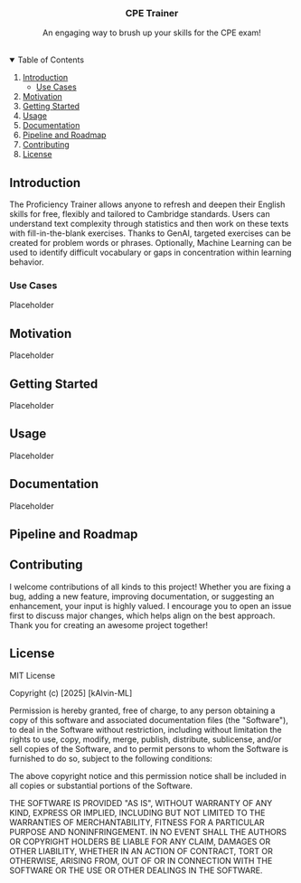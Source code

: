 <!-- PROJECT LOGO -->
<br />
<p align="center">

  <h3 align="center">CPE Trainer</h3>

  <p align="center">
    An engaging way to brush up your skills for the CPE exam!
   
</p>
<br />

<!-- TABLE OF CONTENTS -->
<details open="open">
  <summary>Table of Contents</summary>
  <ol>
    <li>
      <a href="#introduction">Introduction</a>
      <ul>
        <li><a href="#use-cases">Use Cases</a></li>
      </ul>
    </li>
    <li><a href="#motivation">Motivation</a></li>
    <li>
      <a href="#getting-started">Getting Started</a>
    </li>
    <li><a href="#usage">Usage</a></li>
    <li><a href="#documentation">Documentation</a></li>
    <li><a href="#pipeline-and-roadmap">Pipeline and Roadmap</a></li>
    <li><a href="#contributing">Contributing</a></li>
    <li><a href="#license">License</a></li>
  </ol>
</details>



<!-- Introduction -->
## Introduction

The Proficiency Trainer allows anyone to refresh and deepen their English skills for free, flexibly and tailored to Cambridge standards. Users can understand text complexity through statistics and then work on these texts with fill-in-the-blank exercises. Thanks to GenAI, targeted exercises can be created for problem words or phrases. Optionally, Machine Learning can be used to identify difficult vocabulary or gaps in concentration within learning behavior.

<!-- Use Cases -->
### Use Cases

Placeholder

<!-- Motivation -->
## Motivation

Placeholder

<!-- Getting Started -->
## Getting Started

Placeholder

<!-- Usage -->
## Usage

Placeholder

<!-- Documentation -->
## Documentation

Placeholder

<!-- Pipeline and Roadmap -->
## Pipeline and Roadmap

<!-- Contributing -->
## Contributing

I welcome contributions of all kinds to this project! Whether you are fixing a bug, adding a new feature, improving documentation, or suggesting an enhancement, your input is highly valued. I encourage you to open an issue first to discuss major changes, which helps align on the best approach. Thank you for creating an awesome project together!

<!-- License -->
## License

MIT License

Copyright (c) [2025] [kAIvin-ML]

Permission is hereby granted, free of charge, to any person obtaining a copy
of this software and associated documentation files (the "Software"), to deal
in the Software without restriction, including without limitation the rights
to use, copy, modify, merge, publish, distribute, sublicense, and/or sell
copies of the Software, and to permit persons to whom the Software is
furnished to do so, subject to the following conditions:

The above copyright notice and this permission notice shall be included in all
copies or substantial portions of the Software.

THE SOFTWARE IS PROVIDED "AS IS", WITHOUT WARRANTY OF ANY KIND, EXPRESS OR
IMPLIED, INCLUDING BUT NOT LIMITED TO THE WARRANTIES OF MERCHANTABILITY,
FITNESS FOR A PARTICULAR PURPOSE AND NONINFRINGEMENT. IN NO EVENT SHALL THE
AUTHORS OR COPYRIGHT HOLDERS BE LIABLE FOR ANY CLAIM, DAMAGES OR OTHER
LIABILITY, WHETHER IN AN ACTION OF CONTRACT, TORT OR OTHERWISE, ARISING FROM,
OUT OF OR IN CONNECTION WITH THE SOFTWARE OR THE USE OR OTHER DEALINGS IN THE
SOFTWARE.